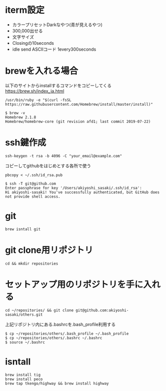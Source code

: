 # iterm設定

- カラープリセットDarkなやつ(青が見えるやつ)
- 300,000出せる
- 文字サイズ
- Closingの10seconds
- idle send ASCⅡコード 1every300seconds

# brewを入れる場合

以下のサイトからinstallするコマンドをコピーしてくる
https://brew.sh/index_ja.html

```
/usr/bin/ruby -e "$(curl -fsSL https://raw.githubusercontent.com/Homebrew/install/master/install)"
```

```
$ brew -v
Homebrew 2.1.8
Homebrew/homebrew-core (git revision afd1; last commit 2019-07-22)
```

# ssh鍵作成

```
ssh-keygen -t rsa -b 4096 -C "your_email@example.com"
```

コピーしてgithubをはじめとする各所で使う

```
pbcopy < ~/.ssh/id_rsa.pub
```

```
$ ssh -T git@github.com
Enter passphrase for key '/Users/akiyoshi_sasaki/.ssh/id_rsa':
Hi akiyoshi-sasaki! You've successfully authenticated, but GitHub does not provide shell access.
```

# git

```
brew isntall git
```

# git clone用リポジトリ

```
cd && mkdir repositories
```

# セットアップ用のリポジトリを手に入れる

```
cd ~/repositories/ && git clone git@github.com:akiyoshi-sasaki/others.git
```

上記リポジトリ内にある.bashrcを.bash_profile利用する

```
$ cp ~/repositories/others/.bash_profile ~/.bash_profile
$ cp ~/repositories/others/.bashrc ~/.bashrc
$ source ~/.bashrc
```
# isntall

```
brew install tig
brew install peco
brew tap tkengo/highway && brew install highway
```


